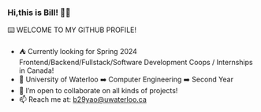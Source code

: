 ### Hi,this is Bill! 👋🏻  

⌨️ WELCOME TO MY GITHUB PROFILE!

- ⛺ Currently looking for Spring 2024 Frontend/Backend/Fullstack/Software Development Coops / Internships in Canada!
- 🥑 University of Waterloo ➡️ Computer Engineering ➡️ Second Year 
- 👯 I’m open to collaborate on all kinds of projects!
- 📫 Reach me at: b29yao@uwaterloo.ca
